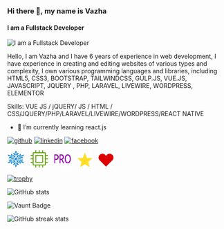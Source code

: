 ### Hi there 👋, my name is Vazha
#### I am a Fullstack Developer
![I am a Fullstack Developer](https://media.licdn.com/dms/image/D4D16AQH18VEy_IzSWQ/profile-displaybackgroundimage-shrink_350_1400/0/1720476714176?e=1726099200&v=beta&t=GVBvEKYumu0c3RwczG8LHCwNCWvSMKtP0pDWZzxQt14)

Hello, I am Vazha and I have 6 years of experience in web development, I have experience in creating and editing websites of various types and complexity, I own various programming languages ​​and libraries, including HTML5, CSS3, BOOTSTRAP, TAILWINDCSS, GULP.JS, VUE.JS, JAVASCRIPT, JQUERY , PHP, LARAVEL, LIVEWIRE, WORDPRESS, ELEMENTOR

Skills: VUE JS / jQUERY/ JS / HTML / CSS/JQUERY/PHP/LARAVEL/LIVEWIRE/WORDPRESS/REACT NATIVE

- 🌱 I’m currently learning react.js 


[<img src='https://cdn.jsdelivr.net/npm/simple-icons@3.0.1/icons/github.svg' alt='github' height='40'>](https://github.com/vazhap519)  [<img src='https://cdn.jsdelivr.net/npm/simple-icons@3.0.1/icons/linkedin.svg' alt='linkedin' height='40'>](https://www.linkedin.com/in/https://www.linkedin.com/in/vazha-pankvelashvili//)  [<img src='https://cdn.jsdelivr.net/npm/simple-icons@3.0.1/icons/facebook.svg' alt='facebook' height='40'>](https://www.facebook.com/https://www.facebook.com/vazhap1994)  

<a href='https://archiveprogram.github.com/'><img src='https://raw.githubusercontent.com/acervenky/animated-github-badges/master/assets/acbadge.gif' width='40' height='40'></a> <a href='https://docs.github.com/en/developers'><img src='https://raw.githubusercontent.com/acervenky/animated-github-badges/master/assets/devbadge.gif' width='40' height='40'></a> <a href='https://github.com/pricing'><img src='https://raw.githubusercontent.com/acervenky/animated-github-badges/master/assets/pro.gif' width='40' height='40'></a> <a href='https://stars.github.com/'><img src='https://raw.githubusercontent.com/acervenky/animated-github-badges/master/assets/starbadge.gif' width='35' height='35'></a> <a href='https://docs.github.com/en/github/supporting-the-open-source-community-with-github-sponsors'><img src='https://raw.githubusercontent.com/acervenky/animated-github-badges/master/assets/sponsorbadge.gif' width='35' height='35'></a> 

[![trophy](https://github-profile-trophy.vercel.app/?username=vazhap519)](https://github.com/ryo-ma/github-profile-trophy)

![GitHub stats](https://github-readme-stats.vercel.app/api?username=vazhap519&show_icons=true&count_private=true)  

![Vaunt Badge](https://api.vaunt.dev/v1/github/entities/vazhap519/contributions?format=svg&private=true)  

![GitHub streak stats](https://streak-stats.demolab.com/?user=vazhap519)  







